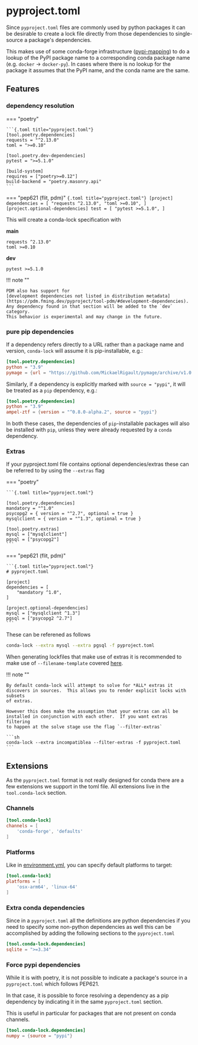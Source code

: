 # pyproject.toml

Since `pyproject.toml` files are commonly used by python packages it can be desirable to create a lock
file directly from those dependencies to single-source a package's dependencies.

This makes use of some conda-forge infrastructure ([pypi-mapping][mapping]) to do a lookup of the PyPI
package name to a corresponding conda package name (e.g. `docker` -> `docker-py`).  In cases where there
is no lookup for the package it assumes that the PyPI name, and the conda name are the same.

## Features

### dependency resolution

=== "poetry"

    ```{.toml title="pyproject.toml"}
    [tool.poetry.dependencies]
    requests = "^2.13.0"
    toml = ">=0.10"

    [tool.poetry.dev-dependencies]
    pytest = ">=5.1.0"

    [build-system]
    requires = ["poetry>=0.12"]
    build-backend = "poetry.masonry.api"
    ```

=== "pep621 (flit, pdm)"
    ```{.toml title="pyproject.toml"}
    [project]
    dependencies = [
        "requests ^2.13.0",
        "toml >=0.10",
    ]
    [project.optional-dependencies]
    test = [
        "pytest >=5.1.0",
    ]
    ```

This will create a conda-lock specification with

**main**

    requests ^2.13.0"
    toml >=0.10

**dev**

    pytest >=5.1.0

!!! note ""

    PDM also has support for
    [development dependencies not listed in distribution metadata](https://pdm.fming.dev/pyproject/tool-pdm/#development-dependencies).
    Any dependency found in that section will be added to the `dev` category.
    This behavior is experimental and may change in the future.

### pure pip dependencies

If a dependency refers directly to a URL rather than a package name and version,
`conda-lock` will assume it is pip-installable, e.g.:

```{.toml title="pyproject.toml"}
[tool.poetry.dependencies]
python = "3.9"
pymage = {url = "https://github.com/MickaelRigault/pymage/archive/v1.0.tar.gz#sha256=11e99c4ea06b76ca7fb5b42d1d35d64139a4fa6f7f163a2f0f9cc3ea0b3c55eb"}
```

Similarly, if a dependency is explicitly marked with `source = "pypi"`, it will
be treated as a `pip` dependency, e.g.:

```{.toml title="pyproject.toml"}
[tool.poetry.dependencies]
python = "3.9"
ampel-ztf = {version = "^0.8.0-alpha.2", source = "pypi"}
```

In both these cases, the dependencies of `pip`-installable packages will also be
installed with `pip`, unless they were already requested by a `conda`
dependency.

### Extras

If your pyproject.toml file contains optional dependencies/extras these can be referred to by using the `--extras` flag

=== "poetry"

    ```{.toml title="pyproject.toml"}

    [tool.poetry.dependencies]
    mandatory = "^1.0"
    psycopg2 = { version = "^2.7", optional = true }
    mysqlclient = { version = "^1.3", optional = true }

    [tool.poetry.extras]
    mysql = ["mysqlclient"]
    pgsql = ["psycopg2"]
    ```

=== "pep621 (flit, pdm)"

    ```{.toml title="pyproject.toml"}
    # pyproject.toml

    [project]
    dependencies = [
        "mandatory ^1.0",
    ]

    [project.optional-dependencies]
    mysql = ["mysqlclient ^1.3"]
    pgsql = ["psycopg2 ^2.7"]
    ```

These can be referened as follows

```sh
conda-lock --extra mysql --extra pgsql -f pyproject.toml
```

When generating lockfiles that make use of extras it is recommended to make use of `--filename-template` covered [here](#file-naming).

!!! note ""

    By default conda-lock will attempt to solve for *ALL* extras it discovers in sources.  This allows you to render explicit locks with subsets
    of extras.

    However this does make the assumption that your extras can all be installed in conjunction with each other.  If you want extras filtering
    to happen at the solve stage use the flag `--filter-extras`

    ```sh
    conda-lock --extra incompatiblea --filter-extras -f pyproject.toml
    ```

## Extensions

As the `pyproject.toml` format is not really designed for conda there are a few extensions we support in the
toml file.  All extensions live in the `tool.conda-lock` section.

### Channels

```{.toml title="pyproject.toml"}
[tool.conda-lock]
channels = [
    'conda-forge', 'defaults'
]
```

### Platforms

Like in [environment.yml](/src_environment_yml#platform-specification), you can specify default platforms to target:

```{.toml title="pyproject.toml"}
[tool.conda-lock]
platforms = [
    'osx-arm64', 'linux-64'
]
```

### Extra conda dependencies

Since in a `pyproject.toml` all the definitions are python dependencies if you need
to specify some non-python dependencies as well this can be accomplished by adding
the following sections to the `pyproject.toml`

```{.toml title="pyproject.toml"}
[tool.conda-lock.dependencies]
sqlite = ">=3.34"
```

### Force pypi dependencies

While it is with poetry, it is not possible to indicate a package's source in a `pyproject.toml` which follows PEP621.

In that case, it is possible to force resolving a dependency as a pip dependency by indicating it in the same `pyproject.toml` section.

This is useful in particular for packages that are not present on conda channels.

```{.toml title="pyproject.toml"}
[tool.conda-lock.dependencies]
numpy = {source = "pypi"}
```

[mapping]: https://github.com/regro/cf-graph-countyfair/blob/master/mappings/pypi/grayskull_pypi_mapping.yaml
